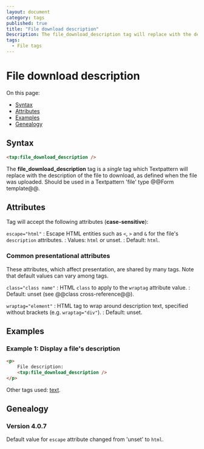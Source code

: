 ```yaml
---
layout: document
category: tags
published: true
title: "File download description"
Description: The file_download_description tag will replace with the description of the file to download, as defined when the file was uploaded.
tags:
  - File tags
---
```


# File download description

On this page:

* [Syntax](#syntax)
* [Attributes](#attributes)
* [Examples](#examples)
* [Genealogy](#genealogy)

## Syntax

~~~ html
<txp:file_download_description />
~~~

The **file_download_description** tag is a *single* tag which Textpattern will replace with the description of the file to download, as defined when the file was uploaded. Should be used in a Textpattern 'file' type @@Form template@@.

## Attributes

Tag will accept the following attributes (**case-sensitive**):

`escape="html"`
: Escape HTML entities such as `<`, `>` and `&` for the file's `description` attributes.
: Values: `html` or unset.
: Default: `html`.

### Common presentational attributes

These attributes, which affect presentation, are shared by many tags. Note that default values can vary among tags.

`class="class name"`
: HTML `class` to apply to the `wraptag` attribute value.
: Default: unset (see @@class cross-reference@@).

`wraptag="element"`
: HTML tag to wrap around description text, specified without brackets (e.g. `wraptag="div"`).
: Default: unset.

## Examples

### Example 1: Display a file's description

~~~ html
<p>
    File description:
    <txp:file_download_description />
</p>
~~~

Other tags used: [text](text).

## Genealogy

### Version 4.0.7

Default value for `escape` attribute changed from 'unset' to `html`.
